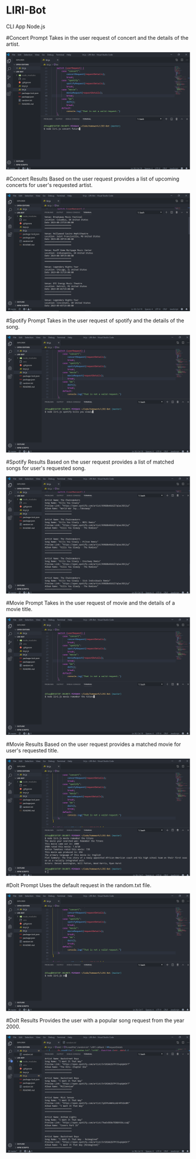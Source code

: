 # LIRI-Bot
CLI App Node.js


#Concert Prompt
Takes in the user request of concert and the details of the artist.

![Concert Prompt Screenshot](./images/concertPrompt.png)

#Concert Results
Based on the user request provides a list of upcoming concerts for user's requested artist.

![Concert Results Screenshot](./images/concertResults.png)

#Spotify Prompt
Takes in the user request of spotify and the details of the song.

![Spotify Prompt Screenshot](./images/spotifyPrompt.png)

#Spotify Results
Based on the user request provides a list of matched songs for user's requested song.

![Spotify Results Screenshot](./images/spotifyResults.png)

#Movie Prompt
Takes in the user request of movie and the details of a movie title.

![Movie Prompt Screenshot](./images/moviePrompt.png)

#Movie Results
Based on the user request provides a matched movie for user's requested title.

![Movie Results Screenshot](./images/movieResults.png)

#DoIt Prompt
Uses the default request in the random.txt file.

![DoIt Prompt Screenshot](./images/doItPrompt.png)

#DoIt Results
Provides the user with a popular song request from the year 2000.

![DoIt Results Screenshot](./images/doItResults.png)